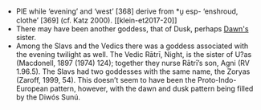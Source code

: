 - PIE while ‘evening’ and ‘west’ [368] derive from *u̯ esp- ‘enshroud, clothe’ [369] (cf. Katz 2000). [[klein-et2017-20]]
- There may have been another goddess, that of Dusk, perhaps [Dawn's](dawn-sunrise) sister.
- Among the Slavs and the Vedics there was a goddess associated with the evening twilight as well. The Vedic Rātrī, Night, is the sister of U?as (Macdonell, 1897 (1974) 124); together they nurse Rātrī’s son, Agni (RV 1.96.5). The Slavs had two goddesses with the same name, the Zoryas (Zaroff, 1999, 54). This doesn’t seem to have been the Proto-Indo-European pattern, however, with the dawn and dusk pattern being filled by the Diwós Sunú.